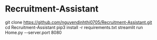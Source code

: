 # Recruitment-Assistant
git clone https://github.com/nguyendinhthi0705/Recruitment-Assistant.git
cd Recruitment-Assistant
pip3 install -r requirements.txt
streamlit run Home.py --server.port 8080